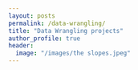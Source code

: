 ```yaml
---
layout: posts
permalink: /data-wrangling/
title: "Data Wrangling projects"
author_profile: true
header:
  image: "/images/the slopes.jpeg"
---
```

